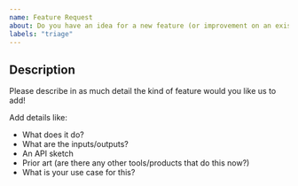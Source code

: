 ```yaml
---
name: Feature Request
about: Do you have an idea for a new feature (or improvement on an existing feature)? Tell us here!
labels: "triage"
---
```


<!--
  Before opening a new issue, please search existing issues: https://github.com/apollographql/apollo-rs/issues
-->

## Description

Please describe in as much detail the kind of feature would you like us to add!

Add details like:
- What does it do?
- What are the inputs/outputs?
- An API sketch
- Prior art (are there any other tools/products that do this now?)
- What is your use case for this?